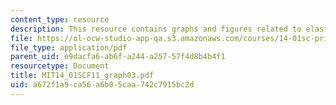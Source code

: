 ```yaml
---
content_type: resource
description: This resource contains graphs and figures related to elasticity.
file: https://ol-ocw-studio-app-qa.s3.amazonaws.com/courses/14-01sc-principles-of-microeconomics-fall-2011/a672f1a9ca56a6b05caa742c7915bc2d_MIT14_01SCF11_graph03.pdf
file_type: application/pdf
parent_uid: e9dacfa6-ab6f-a244-a257-57f4d8b4b4f1
resourcetype: Document
title: MIT14_01SCF11_graph03.pdf
uid: a672f1a9-ca56-a6b0-5caa-742c7915bc2d
---
```

